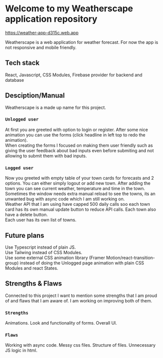# Welcome to my Weatherscape application repository 

https://weather-app-d315c.web.app

Weatherscape is a web application for weather forecast.
For now the app is not responsive and mobile friendly. 

## Tech stack

React, Javascript, CSS Modules, Firebase provider for backend and database

## Desciption/Manual

Weatherscape is a made up name for this project. 

### `Unlogged user`

At first you are greeted with option to login or register. After some nice animation you can use the forms (click headline in left top to redo the animation).  <br />
When creating the forms I focused on making them user friendly such as giving the user feedback about bad inputs even before submiting and not allowing to submit them with bad inputs.

### `Logged user`

Now you greeted with empty table of your town cards for forecasts and 2 options. You can either simply logout or add new town. After adding the town you can see current weather, temperature and time in the town. Sometimes the window needs extra manual reload to see the towns, its an unwanted bug with async code which I am still working on.  <br />
Weather API that I am using have capped 500 daily calls soo each town card has its own manual update button to reduce API calls. Each town also have a delete button.  <br />
Each user has its own list of towns.  

## Future plans

Use Typescript instead of plain JS.  <br />
Use Tailwing instead of CSS Modules.  <br />
Use some external CSS animation library (Framer Motion/react-transition-group) instead of doing the Unlogged page animation with plain CSS Modules and react States. 

## Strengths & Flaws

Connected to this project I want to mention some strengths that I am proud of and flaws that I am aware of. I am working on improving both of them.

### `Strengths`

Animations.
Look and functionality of forms.
Overall UI.

### `Flaws`

Working with async code.
Messy css files.
Structure of files.
Unnecessary JS logic in html.